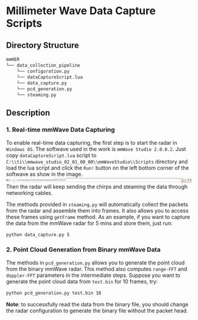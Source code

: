 # Millimeter Wave Data Capture Scripts

## Directory Structure
```
mmHER
└── data_collection_pipeline
    └── configuration.py
    └── dataCaptureScript.lua
    └── data_capture.py
    └── pcd_generation.py
    └── steaming.py
```

## Description

### 1. Real-time mmWave Data Capturing

To enable real-time data capturing, the first step is to start the radar in `Windows OS`. The softwave used in the work is `mmWave Studio 2.0.0.2`. Just copy `dataCaptureScript.lua` script to `C:\\ti\\mmwave_studio_02_01_00_00\\mmWaveStudio\\Scripts` directory and load the lua script and click the `Run!` button on the left bottom corner of the softwave as show in the image.
![mmWave Studio](https://raw.githubusercontent.com/HavocFiXer/mmMesh/master/mmwave_studio.png)
Then the radar will keep sending the chirps and steaming the data through networking cables.

The methods provided in `steaming.py` will automatically collect the packets from the radar and assemble them into frames. It also allows you to access these frames using `getFrame` method. As an example, if you want to capture the data from the mmWave radar for 5 mins and store them, just run:
``` bash
python data_capture.py 5
```

### 2. Point Cloud Generation from Binary mmWave Data

The methods in `pcd_generation.py` allows you to generate the point cloud from the binary mmWave radar. This method also computes `range-FFT` and `doppler-FFT` parameters in the intermediate steps. Suppose you want to generate the point cloud data from `test.bin` for 10 frames, try:
``` bash
python pcd_generation.py test.bin 10
```

**Note**: to successfully read the data from the binary file, you should change the radar configuration to generate the binary file without the packet head.
